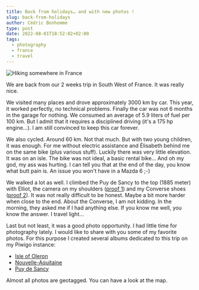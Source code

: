 ```yaml
---
title: Back from holidays… and with new photos !
slug: back-from-holidays
author: Cédric Bonhomme
type: post
date: 2022-08-01T18:52:02+02:00
tags:
  - photography
  - france
  - travel
---
```


![Hiking somewhere in France](/images/blog/2022/07/20220731003700-6969cbba-la.jpg)

We are back from our 2 weeks trip in South West of France. It was really nice. 

We visited many places and drove approximately 3000 km by car.
This year, it worked perfectly, no technical problems.
Finally the car was not 6 months in the garage for nothing.
We consumed an average of 5.9 liters of fuel per 100 km.
But I admit that it requires a disciplined driving (it's a 175 hp engine…).
I am still convinced to keep this car forever.

We also cycled. Around 60 km. Not that much. But with two young children, it was enough.
For me without electric assistance and Élisabeth behind me on the same bike (plus various stuff).
Luckily there was very little elevation. It was on an isle.
The bike was not ideal, a basic rental bike…
And oh my god, my ass was hurting.
I can tell you that at the end of the day, you know what butt pain is.
An issue you won't have in a Mazda 6 ;-)

We walked a lot as well.
I climbed the Puy de Sancy to the top (1885 meter) with Elliot, the camera on my shoulders
([proof 1](/images/blog/2022/07/20220731013335-cf9b3580-la.jpg)) and my Converse shoes
([proof 2](/images/blog/2022/07/shoes.jpeg)).
It was not really difficult to be honest. Maybe a bit more harder when close to the end.
About the Converse, I am not kidding.
In the morning, they asked me if I had anything else.
If you know me well, you know the answer. I travel light…

Last but not least, it was a good photo opportunity.
I had little time for photography lately.
I would like to share with you some of my favorite photos.
For this purpose I created several albums dedicated to this trip on my Piwigo instance:

- [Isle of Oleron](https://photos.cedricbonhomme.org/index.php?/category/25)
- [Nouvelle-Aquitaine](https://photos.cedricbonhomme.org/index.php?/category/26)
- [Puy de Sancy](https://photos.cedricbonhomme.org/index.php?/category/24)

Almost all photos are geotagged. You can have a look at the map.

